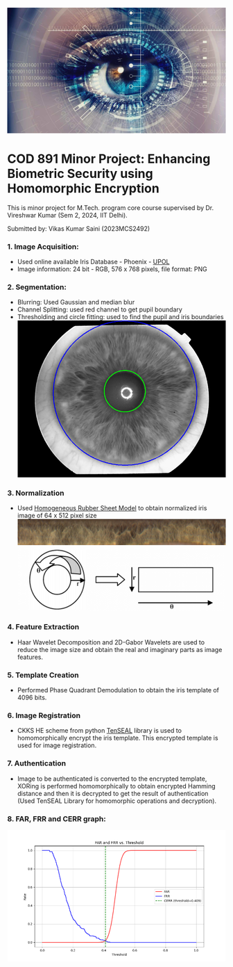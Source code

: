 ![](BiometricSecurity.jpg)

# COD 891 Minor Project: Enhancing Biometric Security using Homomorphic Encryption 

This is minor project for M.Tech. program core course supervised by Dr. Vireshwar Kumar (Sem 2, 2024, IIT Delhi).  

Submitted by: Vikas Kumar Saini (2023MCS2492)  
 
### 1. Image Acquisition: 
- Used online available Iris Database - Phoenix - [UPOL]([https://link-url-here.org](https://phoenix.inf.upol.cz/iris/))
- Image information: 24 bit - RGB, 576 x 768 pixels, file format: PNG
### 2. Segmentation:
- Blurring: Used Gaussian and median blur
- Channel Splitting: used red channel to get pupil boundary
- Thresholding and circle fitting: used to find the pupil and iris boundaries
![Iris_Segmentation](segmented.png)
### 3. Normalization
- Used [Homogeneous Rubber Sheet Model](https://www.researchgate.net/figure/Rubber-sheet-model-The-homogenous-rubber-sheet-model-remaps-each-point-within-the-iris_fig2_221913731) to obtain normalized iris image of 64 x 512 pixel size
![Normalized_iris](Norm.png)
![Rubber_Sheet_Model](RSM.png)
### 4. Feature Extraction
- Haar Wavelet Decomposition and 2D-Gabor Wavelets are used to reduce the image size and obtain the real and imaginary parts as image features. 
### 5. Template Creation
- Performed Phase Quadrant Demodulation to obtain the iris template of 4096 bits.
### 6. Image Registration
- CKKS HE scheme from python [TenSEAL](https://github.com/OpenMined/TenSEAL) library is used to homomorphically encrypt the iris template. This encrypted template is used for image registration.
### 7. Authentication
- Image to be authenticated is converted to the encrypted template, XORing is performed homomorphically to obtain encrypted Hamming distance and then it is decrypted to get the result of authentication (Used TenSEAL Library for homomorphic operations and decryption).
### 8. FAR, FRR and CERR graph:
![](Graph64_iris.png)

